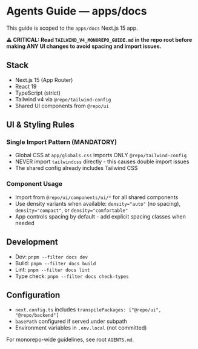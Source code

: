 # Agents Guide — apps/docs

This guide is scoped to the `apps/docs` Next.js 15 app.

**⚠️ CRITICAL: Read `TAILWIND_V4_MONOREPO_GUIDE.md` in the repo root before making ANY UI changes to avoid spacing and import issues.**

## Stack
- Next.js 15 (App Router)
- React 19
- TypeScript (strict)
- Tailwind v4 via `@repo/tailwind-config`
- Shared UI components from `@repo/ui`

## UI & Styling Rules

### Single Import Pattern (MANDATORY)
- Global CSS at `app/globals.css` imports ONLY `@repo/tailwind-config`
- NEVER import `tailwindcss` directly - this causes double import issues
- The shared config already includes Tailwind CSS

### Component Usage
- Import from `@repo/ui/components/ui/*` for all shared components
- Use density variants when available: `density="auto"` (no spacing), `density="compact"`, or `density="comfortable"`
- App controls spacing by default - add explicit spacing classes when needed

## Development
- Dev: `pnpm --filter docs dev`
- Build: `pnpm --filter docs build`
- Lint: `pnpm --filter docs lint`
- Type check: `pnpm --filter docs check-types`

## Configuration
- `next.config.ts` includes `transpilePackages: ["@repo/ui", "@repo/backend"]`
- `basePath` configured if served under subpath
- Environment variables in `.env.local` (not committed)

For monorepo-wide guidelines, see root `AGENTS.md`.
